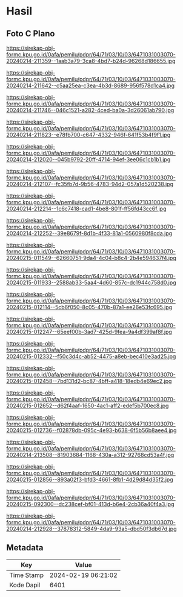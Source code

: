 # Hasil

## Foto C Plano

https://sirekap-obj-formc.kpu.go.id/0afa/pemilu/pdpr/64/71/03/10/03/6471031003070-20240214-211359--1aab3a79-3ca8-4bd7-b24d-96268d186655.jpg

https://sirekap-obj-formc.kpu.go.id/0afa/pemilu/pdpr/64/71/03/10/03/6471031003070-20240214-211642--c5aa25ea-c3ea-4b3d-8689-956f578d1ca4.jpg

https://sirekap-obj-formc.kpu.go.id/0afa/pemilu/pdpr/64/71/03/10/03/6471031003070-20240214-211746--046c1521-a282-4ced-ba0a-3d26061ab790.jpg

https://sirekap-obj-formc.kpu.go.id/0afa/pemilu/pdpr/64/71/03/10/03/6471031003070-20240214-211823--e78fb700-c647-4332-946f-641f53b4f9f1.jpg

https://sirekap-obj-formc.kpu.go.id/0afa/pemilu/pdpr/64/71/03/10/03/6471031003070-20240214-212020--045b9792-20ff-4714-94ef-3ee06c1cb1b1.jpg

https://sirekap-obj-formc.kpu.go.id/0afa/pemilu/pdpr/64/71/03/10/03/6471031003070-20240214-212107--fc35fb7d-9b56-4783-94d2-057a1d520238.jpg

https://sirekap-obj-formc.kpu.go.id/0afa/pemilu/pdpr/64/71/03/10/03/6471031003070-20240214-212214--1c6c7418-cad1-4be8-801f-ff56fd43cc6f.jpg

https://sirekap-obj-formc.kpu.go.id/0afa/pemilu/pdpr/64/71/03/10/03/6471031003070-20240214-212252--39e8679f-8d1b-4f33-81a1-0560980f8cda.jpg

https://sirekap-obj-formc.kpu.go.id/0afa/pemilu/pdpr/64/71/03/10/03/6471031003070-20240215-011549--62660751-9da4-4c04-b8c4-2b4e594637f4.jpg

https://sirekap-obj-formc.kpu.go.id/0afa/pemilu/pdpr/64/71/03/10/03/6471031003070-20240215-011933--2588ab33-5aa4-4d60-857c-dc1944c758d0.jpg

https://sirekap-obj-formc.kpu.go.id/0afa/pemilu/pdpr/64/71/03/10/03/6471031003070-20240215-012114--5cb6f050-8c05-470b-87a1-ee26e53fc695.jpg

https://sirekap-obj-formc.kpu.go.id/0afa/pemilu/pdpr/64/71/03/10/03/6471031003070-20240215-012247--65eef00b-3ad7-425d-9fea-9a4df399af8f.jpg

https://sirekap-obj-formc.kpu.go.id/0afa/pemilu/pdpr/64/71/03/10/03/6471031003070-20240215-012332--f50c3d4c-ab52-4475-a8eb-bec410e3ad25.jpg

https://sirekap-obj-formc.kpu.go.id/0afa/pemilu/pdpr/64/71/03/10/03/6471031003070-20240215-012458--7bd131d2-bc87-4bff-a418-18edb4e69ec2.jpg

https://sirekap-obj-formc.kpu.go.id/0afa/pemilu/pdpr/64/71/03/10/03/6471031003070-20240215-012652--d62f4aaf-1650-4ac1-aff2-edef5b700ec8.jpg

https://sirekap-obj-formc.kpu.go.id/0afa/pemilu/pdpr/64/71/03/10/03/6471031003070-20240215-012736--f02878db-095c-4e93-b638-6f5b56b8aee4.jpg

https://sirekap-obj-formc.kpu.go.id/0afa/pemilu/pdpr/64/71/03/10/03/6471031003070-20240214-213508--81903684-1168-430a-a312-92768cd53a4f.jpg

https://sirekap-obj-formc.kpu.go.id/0afa/pemilu/pdpr/64/71/03/10/03/6471031003070-20240215-012856--893a02f3-bfd3-4661-8fb1-4d29d84d35f2.jpg

https://sirekap-obj-formc.kpu.go.id/0afa/pemilu/pdpr/64/71/03/10/03/6471031003070-20240215-092300--dc238cef-bf01-413d-b6e4-2cb36a40f4a3.jpg

https://sirekap-obj-formc.kpu.go.id/0afa/pemilu/pdpr/64/71/03/10/03/6471031003070-20240214-212928--37878312-5849-4da9-93a5-dbd50f3db67d.jpg


## Metadata

| Key        | Value               |
| ---------- | ------------------- |
| Time Stamp | 2024-02-19 06:21:02 |
| Kode Dapil | 6401                |



